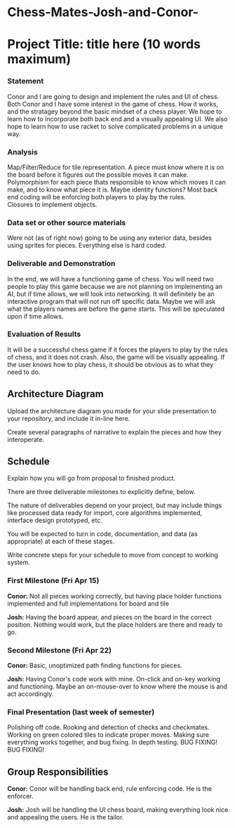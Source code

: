 # Chess-Mates-Josh-and-Conor-

# Project Title: title here (10 words maximum)

### Statement

Conor and I are going to design and implement the rules and UI of chess.  Both Conor and I have some interest in the game of chess.  How it works, and the stratagey beyond the basic mindset of a chess player.  We hope to learn how to incorporate both back end and a visually appealing UI.  We also hope to learn how to use racket to solve complicated problems in a unique way.

### Analysis
Map/Filter/Reduce for tile representation.  A piece must know where it is on the board before it figures out the possible moves it can make.  Polymorphism for each piece thats responsible to know which moves it can make, and to know what piece it is.  Maybe identity functions?  Most back end coding will be enforcing both players to play by the rules.  
Closures to implement objects.

### Data set or other source materials
Were not (as of right now) going to be using any exterior data, besides using sprites for pieces.  Everything else is hard coded.

### Deliverable and Demonstration
In the end, we will have a functioning game of chess.  You will need two people to play this game because we are not planning on implementing an AI, but if time allows, we will look into networking.  It will definitely be an interactive program that will not run off specific data.  Maybe we will ask what the players names are before the game starts.  This will be speculated upon if time allows.

### Evaluation of Results
It will be a successful chess game if it forces the players to play by the rules of chess, and it does not crash.  Also, the game will be visually appealing.  If the user knows how to play chess, it should be obvious as to what they need to do.

## Architecture Diagram
Upload the architecture diagram you made for your slide presentation to your repository, and include it in-line here.

Create several paragraphs of narrative to explain the pieces and how they interoperate.

## Schedule
Explain how you will go from proposal to finished product. 

There are three deliverable milestones to explicitly define, below.

The nature of deliverables depend on your project, but may include things like processed data ready for import, core algorithms implemented, interface design prototyped, etc. 

You will be expected to turn in code, documentation, and data (as appropriate) at each of these stages.

Write concrete steps for your schedule to move from concept to working system. 

### First Milestone (Fri Apr 15)
**Conor:** 
Not all pieces working correctly, but having place holder functions implemented and full implementations for board and tile

**Josh:**
Having the board appear, and pieces on the board in the correct position.  Nothing would work, but the place holders are there and ready to go.
### Second Milestone (Fri Apr 22)
**Conor:**
Basic, unoptimized path finding functions for pieces.

**Josh:**
Having Conor's code work with mine.  On-click and on-key working and functioning.  Maybe an on-mouse-over to know where the mouse is and act accordingly.

### Final Presentation (last week of semester)
Polishing off code.  Rooking and detection of checks and checkmates.  Working on green colored tiles to indicate proper moves.  Making sure everything works together, and bug fixing.  In depth testing.  BUG FIXING!  BUG FIXING!
## Group Responsibilities

**Conor:**
Conor will be handling back end, rule enforcing code.  He is the enforcer.

**Josh:**
Josh will be handling the UI chess board, making everything look nice and appealing the users.  He is the tailor.
